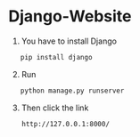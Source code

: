 # Django-Website

1. You have to install Django
```bash
   pip install django
```

2. Run
```bash
   python manage.py runserver
```

3. Then click the link
   ```bash
   http://127.0.0.1:8000/
```
